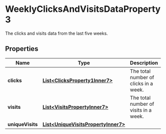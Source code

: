 

# WeeklyClicksAndVisitsDataProperty3

The clicks and visits data from the last five weeks.

## Properties

| Name | Type | Description | Notes |
|------------ | ------------- | ------------- | -------------|
|**clicks** | [**List&lt;ClicksProperty1Inner7&gt;**](ClicksProperty1Inner7.md) | The total number of clicks in a week. |  [optional] |
|**visits** | [**List&lt;VisitsPropertyInner7&gt;**](VisitsPropertyInner7.md) | The total number of visits in a week. |  [optional] |
|**uniqueVisits** | [**List&lt;UniqueVisitsPropertyInner7&gt;**](UniqueVisitsPropertyInner7.md) |  |  [optional] |



